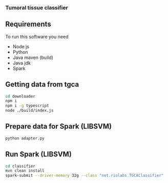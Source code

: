 ### Tumoral tissue classifier

## Requirements

To run this software you need

- Node js
- Python
- Java maven (build)
- Java jdk
- Spark

## Getting data from tgca

```sh
cd downloader
npm i 
npm i -g typescript
node ./build/index.js
```

## Prepare data for Spark (LIBSVM)

```sh
python adapter.py
```

## Run Spark (LIBSVM)

```sh
cd classifier
mvn clean install
spark-submit --driver-memory 32g --class "net.riolabs.TGCAClassifier" .\target\TGCAClassifier-1.0.0.jar
```
